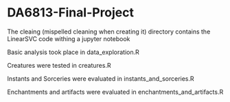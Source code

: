 # DA6813-Final-Project

The cleaing (mispelled cleaning when creating it) directory contains the LinearSVC code withing a jupyter notebook

Basic analysis took place in data_exploration.R 

Creatures were tested in creatures.R

Instants and Sorceries were evaluated in instants_and_sorceries.R

Enchantments and artifacts were evaluated in enchantments_and_artifacts.R

